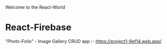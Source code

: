 Welcome to the React-World

# React-Firebase
"Photo-Folio" -  Image Gallery CRUD app :- 
https://project1-9ef14.web.app/
